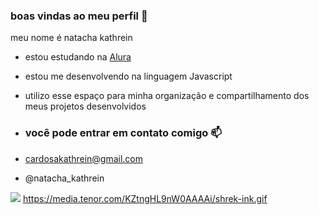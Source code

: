 ### boas vindas ao meu perfil 🫶

meu nome é natacha kathrein

- estou estudando na [Alura](https://www.alura.com.br)
- estou me desenvolvendo na linguagem Javascript
- utilizo esse espaço para minha organização e compartilhamento dos meus projetos desenvolvidos

- ### você pode entrar em contato comigo 📫

- cardosakathrein@gmail.com
- @natacha_kathrein


![](https://media.tenor.com/KZtngHL9nW0AAAAi/shrek-ink.gif)
https://media.tenor.com/KZtngHL9nW0AAAAi/shrek-ink.gif
